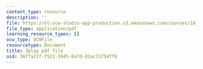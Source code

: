 ```yaml
---
content_type: resource
description: ''
file: https://ol-ocw-studio-app-production.s3.amazonaws.com/courses/18-03sc-differential-equations-fall-2011/36ffa72ff52139458a7dd1ac71754ff6_wwfjLBWfiSI.pdf
file_type: application/pdf
learning_resource_types: []
ocw_type: OCWFile
resourcetype: Document
title: 3play pdf file
uid: 36ffa72f-f521-3945-8a7d-d1ac71754ff6
---
```

